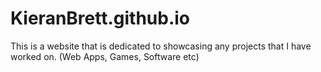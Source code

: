 # KieranBrett.github.io

This is a website that is dedicated to showcasing any projects that I have worked on. (Web Apps, Games, Software etc)
